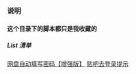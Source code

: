 ### 说明
#### 这个目录下的脚本都只是我**收藏**的
##### List 清单
[网盘自动填写密码【增强版】](https://greasyfork.org/zh-CN/scripts/13463)
[贴吧去登录提示](https://greasyfork.org/zh-CN/scripts/9922)
